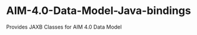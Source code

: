 AIM-4.0-Data-Model-Java-bindings
================================

Provides JAXB Classes for AIM 4.0 Data Model
